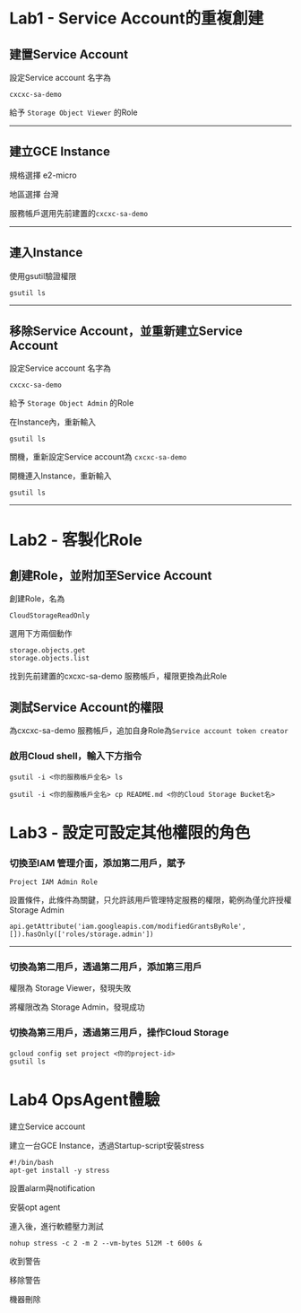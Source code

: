 # Lab1 - Service Account的重複創建

## 建置Service Account

設定Service account 名字為

`cxcxc-sa-demo`

給予 `Storage Object Viewer` 的Role
***

## 建立GCE Instance

規格選擇 e2-micro

地區選擇 台灣

服務帳戶選用先前建置的`cxcxc-sa-demo`

***

## 連入Instance


使用gsutil驗證權限
```
gsutil ls
```
***

## 移除Service Account，並重新建立Service Account

設定Service account 名字為

`cxcxc-sa-demo`

給予 `Storage Object Admin` 的Role

在Instance內，重新輸入
```
gsutil ls
```
關機，重新設定Service account為 `cxcxc-sa-demo`

開機連入Instance，重新輸入
```
gsutil ls
````

***

# Lab2 - 客製化Role 

## 創建Role，並附加至Service Account

創建Role，名為

`CloudStorageReadOnly`

選用下方兩個動作

```
storage.objects.get
storage.objects.list
```

找到先前建置的cxcxc-sa-demo 服務帳戶，權限更換為此Role

## 測試Service Account的權限

為cxcxc-sa-demo 服務帳戶，追加自身Role為`Service account token creator `

### 啟用Cloud shell，輸入下方指令

```
gsutil -i <你的服務帳戶全名> ls

gsutil -i <你的服務帳戶全名> cp README.md <你的Cloud Storage Bucket名>
```

# Lab3 - 設定可設定其他權限的角色

### 切換至IAM 管理介面，添加第二用戶，賦予

```
Project IAM Admin Role
```

設置條件，此條件為關鍵，只允許該用戶管理特定服務的權限，範例為僅允許授權Storage Admin

```
api.getAttribute('iam.googleapis.com/modifiedGrantsByRole', []).hasOnly(['roles/storage.admin'])
```
***
### 切換為第二用戶，透過第二用戶，添加第三用戶

權限為 Storage Viewer，發現失敗

將權限改為 Storage Admin，發現成功

### 切換為第三用戶，透過第三用戶，操作Cloud Storage

```
gcloud config set project <你的project-id>
gsutil ls
```


# Lab4 OpsAgent體驗

建立Service account

建立一台GCE Instance，透過Startup-script安裝stress
```
#!/bin/bash
apt-get install -y stress
```
設置alarm與notification

安裝opt agent

連入後，進行軟體壓力測試
```
nohup stress -c 2 -m 2 --vm-bytes 512M -t 600s &
```
收到警告


移除警告


機器刪除
